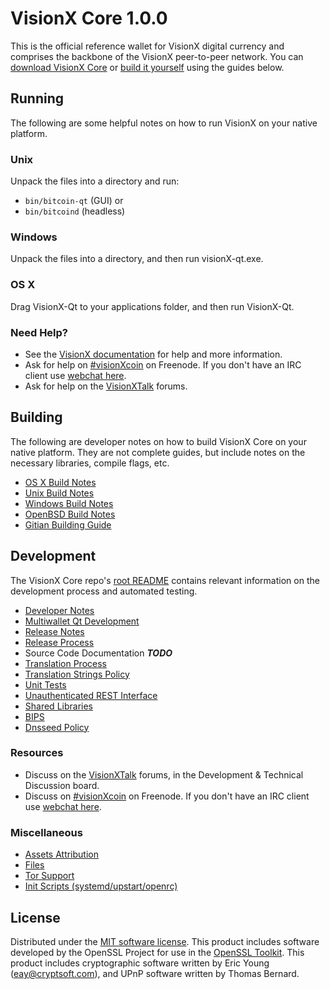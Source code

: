 VisionX Core 1.0.0
=====================

This is the official reference wallet for VisionX digital currency and comprises the backbone of the VisionX peer-to-peer network. You can [download VisionX Core](https://visionXcoin.io) or [build it yourself](#building) using the guides below.

Running
---------------------
The following are some helpful notes on how to run VisionX on your native platform.

### Unix

Unpack the files into a directory and run:

- `bin/bitcoin-qt` (GUI) or
- `bin/bitcoind` (headless)

### Windows

Unpack the files into a directory, and then run visionX-qt.exe.

### OS X

Drag VisionX-Qt to your applications folder, and then run VisionX-Qt.

### Need Help?

* See the [VisionX documentation](https://visionXcoin.atlassian.net/wiki/display/DOC)
for help and more information.
* Ask for help on [#visionXcoin](http://webchat.freenode.net?channels=visionXcoin) on Freenode. If you don't have an IRC client use [webchat here](http://webchat.freenode.net?channels=visionXcoin).
* Ask for help on the [VisionXTalk](https://visionXtalk.org/) forums.

Building
---------------------
The following are developer notes on how to build VisionX Core on your native platform. They are not complete guides, but include notes on the necessary libraries, compile flags, etc.

- [OS X Build Notes](build-osx.md)
- [Unix Build Notes](build-unix.md)
- [Windows Build Notes](build-windows.md)
- [OpenBSD Build Notes](build-openbsd.md)
- [Gitian Building Guide](gitian-building.md)

Development
---------------------
The VisionX Core repo's [root README](/README.md) contains relevant information on the development process and automated testing.

- [Developer Notes](developer-notes.md)
- [Multiwallet Qt Development](multiwallet-qt.md)
- [Release Notes](release-notes.md)
- [Release Process](release-process.md)
- Source Code Documentation ***TODO***
- [Translation Process](translation_process.md)
- [Translation Strings Policy](translation_strings_policy.md)
- [Unit Tests](unit-tests.md)
- [Unauthenticated REST Interface](REST-interface.md)
- [Shared Libraries](shared-libraries.md)
- [BIPS](bips.md)
- [Dnsseed Policy](dnsseed-policy.md)

### Resources
* Discuss on the [VisionXTalk](https://visionXtalk.org/) forums, in the Development & Technical Discussion board.
* Discuss on [#visionXcoin](http://webchat.freenode.net/?channels=visionXcoin) on Freenode. If you don't have an IRC client use [webchat here](http://webchat.freenode.net/?channels=visionXcoin).

### Miscellaneous
- [Assets Attribution](assets-attribution.md)
- [Files](files.md)
- [Tor Support](tor.md)
- [Init Scripts (systemd/upstart/openrc)](init.md)

License
---------------------
Distributed under the [MIT software license](http://www.opensource.org/licenses/mit-license.php).
This product includes software developed by the OpenSSL Project for use in the [OpenSSL Toolkit](https://www.openssl.org/). This product includes
cryptographic software written by Eric Young ([eay@cryptsoft.com](mailto:eay@cryptsoft.com)), and UPnP software written by Thomas Bernard.
